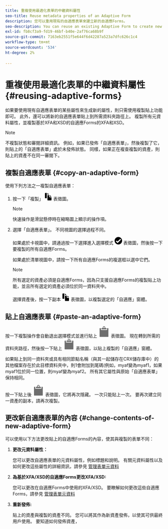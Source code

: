 ```yaml
---
title: 重複使用最適化表單的中繼資料屬性
seo-title: Reuse metadata properties of an Adaptive Form
description: 您可以重用現有的自適應表單來建立新的自適應Forms。
seo-description: You can reuse an existing Adaptive Form to create new Adaptive Forms.
exl-id: fb8cf3a9-fd19-46bf-b40e-2af76ca68b9f
source-git-commit: 7163eb2551f5e644f6d42287a523a7dfc626c1c4
workflow-type: tm+mt
source-wordcount: '534'
ht-degree: 2%

---
```


# 重複使用最適化表單的中繼資料屬性 {#reusing-adaptive-forms}

如果要使用現有自適應表單的某些屬性來生成新的屬性，則只需使用複製貼上功能即可。 此外，還可以將新的自適應表單貼上到所需資料夾路徑上。 複製所有元資料屬性，並複製基於XFA和XSD的自適應Forms的XFA和XSD。

>[!NOTE]
>
>不複製狀態和審閱詳細資訊。 例如，如果已發佈「自適應表單」，然後複製了它，則貼上的「自適應表單」處於未發佈狀態。 同樣，如果正在複查複製的資產，則貼上的資產不在同一審閱下。

## 複製自適應表單 {#copy-an-adaptive-form}

使用下列方法之一複製自適應表單：

1. 按一下「複製」 ![aem6forms_copy](assets/aem6forms_copy.png) 表徵圖。

   >[!NOTE]
   >
   >快速操作是滑鼠懸停時在縮略圖上顯示的操作項。

1. 選擇「自適應表單」。 不同視圖的選擇過程不同。

   如果處於卡視圖中，請通過按一下選擇進入選擇模式 ![aem6forms_check circle](assets/aem6forms_check-circle.png) 表徵圖，然後按一下要複製的所有自適應Forms。

   如果處於清單視圖中，請按一下所有自適應Forms的複選框以選中它們。

   >[!NOTE]
   >
   >所有選定的資產必須是自適應Forms，因為只支援自適應Forms的複製貼上功能，並且所有選定的資產必須位於同一資料夾中。

   選擇資產後，按一下副本 ![aem6forms_copy](assets/aem6forms_copy.png) 表徵圖，以複製選定的「自適應」窗體。

## 貼上自適應表單 {#paste-an-adaptive-form}

按一下複製操作會自動退出選擇模式並進行貼上 ![貼上](assets/Smock_Paste_18_N.svg) 表徵圖。 現在轉到所需的資料夾路徑，然後按一下貼上 ![貼上](assets/Smock_Paste_18_N.svg) 表徵圖，以貼上複製的「自適應」窗體。

如果貼上到同一資料夾或具有相同節點名稱（與其一起儲存在CRX儲存庫中）的其他檔案存在於此目標資料夾中，則1會附加到尾碼(例如，myaf變為myaf1，如果myaf1位於同一位置，則myaf變為myaf2。 所有其它屬性與原始「自適應表單」保持相同。

按一下貼上後 ![貼上](assets/Smock_Paste_18_N.svg) 表徵圖，它將再次隱藏。 一次只能貼上一次。 要再次建立同一資產的副本，請再次複製。

## 更改新自適應表單的內容 {#change-contents-of-new-adaptive-form}

可以使用以下方法更改貼上的自適應Forms的內容，使其與複製的表單不同：

1. **更改元資料屬性：**

   您可以更改自適應表單的元資料屬性，例如標題和說明。 有關元資料屬性以及如何更改這些屬性的詳細資訊，請參見 [管理表單元資料](manage-form-metadata.md)

1. **為基於XFA/XSD的自適應Forms更改XFA/XSD:**

   您可以更改在自適應Forms中使用的XFA/XSD。 要瞭解如何更改這些自適應Forms，請參見 [管理表單元資料](manage-form-metadata.md)

1. **重新發佈:**

   貼上的資產與複製的資產不同。 您可以將其作為新資產發佈，以使其可供最終用戶使用。 要知道如何發佈資產， <!-- see [Publishing and unpublishing forms](publishing-unpublishing-forms.md) -->
